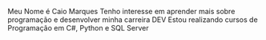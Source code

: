 Meu Nome é Caio Marques
Tenho interesse em aprender mais sobre programação e desenvolver minha carreira DEV
Estou realizando cursos de Programação em C#, Python e SQL Server
